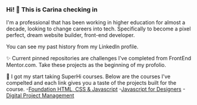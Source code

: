 ### Hi! 👋 This is Carina checking in

<!--
**FruitySyrup/FruitySyrup** is a ✨ _special_ ✨ repository because its `README.md` (this file) appears on your GitHub profile.

Here are some ideas to get you started:

- 🔭 I’m currently working on ...
- 🌱 I’m currently learning ...
- 👯 I’m looking to collaborate on ...
- 🤔 I’m looking for help with ...
- 💬 Ask me about ...
- 📫 How to reach me: ...
- 😄 Pronouns: ...
- ⚡ Fun fact: ...
-->

I'm a professional that has been working in higher education for almost a decade, looking to change careers into tech. Specifically to become a pixel perfect, dream website builder, front-end developer. 

You can see my past history from my LinkedIn profile. 


:sparkles: Current pinned repositories are challenges I've completed from FrontEnd Mentor.com.
Take these projects as the beginning of my profolio.

:rocket: I got my start taking SuperHi courses.
Below are the courses I've compelted and each link gives you a taste of the projects built for the course.
-[Foundation HTML, CSS & Javascript](https://www.superhi.com/courses/html-css-javascript-foundation)
-[Javascript for Designers](https://www.superhi.com/courses/javascript-for-designers)
-[Digital Project Management](https://www.superhi.com/courses/digital-project-management)



